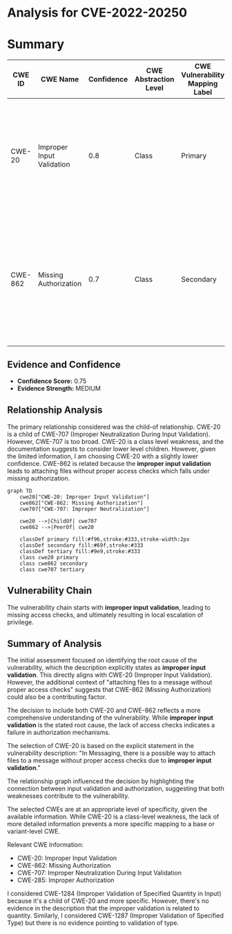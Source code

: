 # Analysis for CVE-2022-20250

# Summary
| CWE ID | CWE Name | Confidence | CWE Abstraction Level | CWE Vulnerability Mapping Label | CWE-Vulnerability Mapping Notes |
|---|---|---|---|---|---|
| CWE-20 | Improper Input Validation | 0.8 | Class | Primary | Discouraged: Consider lower-level children.  The vulnerability description explicitly mentions **improper input validation** as the root cause. |
| CWE-862 | Missing Authorization | 0.7 | Class | Secondary | Allowed-with-Review: While **improper input validation** is stated, the lack of proper access checks suggests authorization issues. |

## Evidence and Confidence

*   **Confidence Score:** 0.75
*   **Evidence Strength:** MEDIUM

## Relationship Analysis
The primary relationship considered was the child-of relationship. CWE-20 is a child of CWE-707 (Improper Neutralization During Input Validation). However, CWE-707 is too broad. CWE-20 is a class level weakness, and the documentation suggests to consider lower level children. However, given the limited information, I am choosing CWE-20 with a slightly lower confidence.
CWE-862 is related because the **improper input validation** leads to attaching files without proper access checks which falls under missing authorization.

```mermaid
graph TD
    cwe20["CWE-20: Improper Input Validation"]
    cwe862["CWE-862: Missing Authorization"]
    cwe707["CWE-707: Improper Neutralization"]
    
    cwe20 -->|ChildOf| cwe707
    cwe862 -->|PeerOf| cwe20
    
    classDef primary fill:#f96,stroke:#333,stroke-width:2px
    classDef secondary fill:#69f,stroke:#333
    classDef tertiary fill:#9e9,stroke:#333
    class cwe20 primary
    class cwe862 secondary
    class cwe707 tertiary
```

## Vulnerability Chain
The vulnerability chain starts with **improper input validation**, leading to missing access checks, and ultimately resulting in local escalation of privilege.

## Summary of Analysis
The initial assessment focused on identifying the root cause of the vulnerability, which the description explicitly states as **improper input validation**. This directly aligns with CWE-20 (Improper Input Validation). However, the additional context of "attaching files to a message without proper access checks" suggests that CWE-862 (Missing Authorization) could also be a contributing factor.

The decision to include both CWE-20 and CWE-862 reflects a more comprehensive understanding of the vulnerability. While **improper input validation** is the stated root cause, the lack of access checks indicates a failure in authorization mechanisms.

The selection of CWE-20 is based on the explicit statement in the vulnerability description: "In Messaging, there is a possible way to attach files to a message without proper access checks due to **improper input validation**."

The relationship graph influenced the decision by highlighting the connection between input validation and authorization, suggesting that both weaknesses contribute to the vulnerability.

The selected CWEs are at an appropriate level of specificity, given the available information. While CWE-20 is a class-level weakness, the lack of more detailed information prevents a more specific mapping to a base or variant-level CWE.

Relevant CWE Information:
- CWE-20: Improper Input Validation
- CWE-862: Missing Authorization
- CWE-707: Improper Neutralization During Input Validation
- CWE-285: Improper Authorization

I considered CWE-1284 (Improper Validation of Specified Quantity in Input) because it's a child of CWE-20 and more specific. However, there's no evidence in the description that the improper validation is related to quantity. Similarly, I considered CWE-1287 (Improper Validation of Specified Type) but there is no evidence pointing to validation of type.